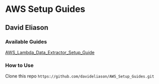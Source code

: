 # AWS Setup Guides
## David Eliason

### Available Guides
[AWS_Lambda_Data_Extractor_Setup_Guide](https://github.com/davideliason/AWS_Setup_Guides/tree/main/AWS_Lambda_Data_Extractor_Setup_Guide)

### How to Use

Clone this repo
`https://github.com/davideliason/AWS_Setup_Guides.git`

